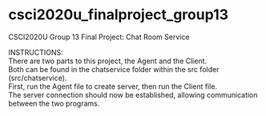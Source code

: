 # csci2020u_finalproject_group13
CSCI2020U Group 13 Final Project: Chat Room Service

INSTRUCTIONS: <br />
There are two parts to this project, the Agent and the Client. <br />
Both can be found in the chatservice folder within the src folder (src/chatservice). <br />
First, run the Agent file to create server, then run the Client file. <br />
The server connection should now be established, allowing communication between the two programs. <br />
